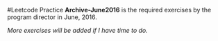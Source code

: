 #Leetcode Practice
**Archive-June2016** is the required exercises by the program director in June,  2016.

*More exercises will be added if I have time to do.*